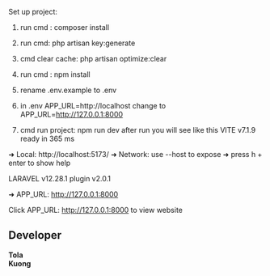 

Set up project:

1. run cmd : composer install
2. run cmd: php artisan key:generate
3. cmd clear cache: php artisan optimize:clear
4. run cmd : npm install
5. rename .env.example to .env
6. in .env APP_URL=http://localhost change to APP_URL=http://127.0.0.1:8000

7. cmd run project: npm run dev 
 after run you will see like this
  VITE v7.1.9  ready in 365 ms

  ➜  Local:   http://localhost:5173/
  ➜  Network: use --host to expose
  ➜  press h + enter to show help

  LARAVEL v12.28.1  plugin v2.0.1

  ➜  APP_URL: http://127.0.0.1:8000

Click APP_URL: http://127.0.0.1:8000 to view website


## Developer
**Tola**  
**Kuong**

